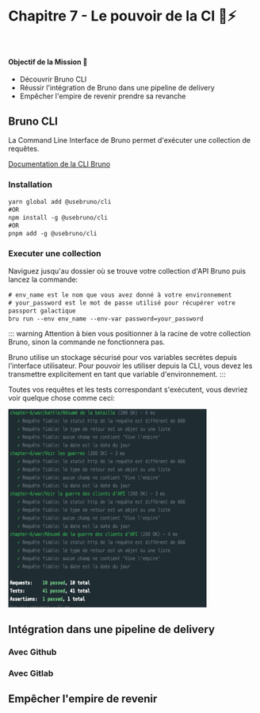 # Chapitre 7 - Le pouvoir de la CI 🤖⚡️
&nbsp;

#### Objectif de la Mission 🎯
- Découvrir Bruno CLI
- Réussir l'intégration de Bruno dans une pipeline de delivery
- Empêcher l'empire de revenir prendre sa revanche

## Bruno CLI

La Command Line Interface de Bruno permet d'exécuter une collection de requêtes.

[Documentation de la CLI Bruno](https://docs.usebruno.com/bru-cli/overview)

### Installation

```shell
yarn global add @usebruno/cli
#OR
npm install -g @usebruno/cli
#OR
pnpm add -g @usebruno/cli
```

### Executer une collection

Naviguez jusqu'au dossier où se trouve votre collection d'API Bruno puis lancez la commande:

```shell
# env_name est le nom que vous avez donné à votre environnement
# your_password est le mot de passe utilisé pour récupérer votre passport galactique
bru run --env env_name --env-var password=your_password
```

::: warning
Attention à bien vous positionner à la racine de votre collection Bruno, sinon la commande ne fonctionnera pas.

Bruno utilise un stockage sécurisé pour vos variables secrètes depuis l'interface utilisateur.
Pour pouvoir les utiliser depuis la CLI, vous devez les transmettre explicitement en tant que variable d'environnement.
:::

Toutes vos requêtes et les tests correspondant s'exécutent, vous devriez voir quelque chose comme ceci:

<img src="./assets/chapter-7/bruno_cli_result_test_execution.png" width="400" height="400">


## Intégration dans une pipeline de delivery

### Avec Github

### Avec Gitlab

## Empêcher l'empire de revenir